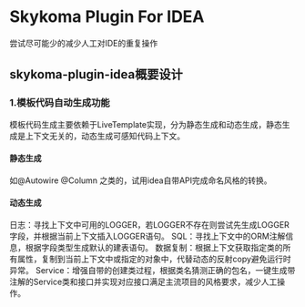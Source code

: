 # Skykoma Plugin For IDEA
尝试尽可能少的减少人工对IDE的重复操作

## skykoma-plugin-idea概要设计
### 1.模板代码自动生成功能
模板代码生成主要依赖于LiveTemplate实现，分为静态生成和动态生成，静态生成是上下文无关的，动态生成可感知代码上下文。

#### 静态生成
如@Autowire @Column 之类的，试用idea自带API完成命名风格的转换。

#### 动态生成
日志：寻找上下文中可用的LOGGER，若LOGGER不存在则尝试先生成LOGGER字段，并根据当前上下文插入LOGGER语句。
SQL：寻找上下文中的ORM注解信息，根据字段类型生成默认的建表语句。
数据复制：根据上下文获取指定类的所有属性，复制到当前上下文中或指定的对象中，代替动态的反射copy避免运行时异常。
Service：增强自带的创建类过程，根据类名猜测正确的包名，一键生成带注解的Service类和接口并实现对应接口满足主流项目的风格要求，减少人工操作。